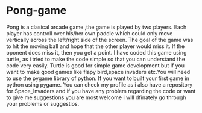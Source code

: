 # Pong-game
Pong is a clasical arcade game ,the game is played by two players. Each player has controll over his/her own paddle which could only move vertically across the left/right side of the screen. The goal of the game was to hit the moving ball and hope that the other player would miss it. If the oponent does miss it, then you get a point. 
I have coded this game using turtle, as i tried to make the code simple so that you can understand the code very easily.
Turtle is good for simple game development but if you want to make good games like flapy bird,space invaders etc.You will need to use the pygame library of python.
If you want to built your first game in python using pygame.
You can check my profile as i also have a repository for Space_Invaders and if you have any problem regarding the code or want to give me suggestions you are most welcome i will dfinately go through your problems or suggestios.
